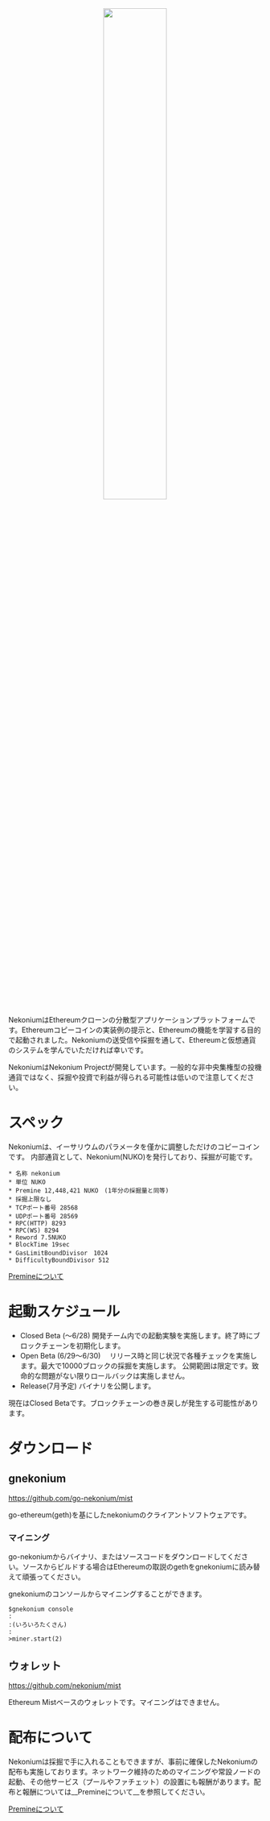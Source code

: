 <div style="text-align:center;width:100%">
<img src="https://raw.githubusercontent.com/nekonium/nekonium.github.io/master/nekonium.png" width="50%"/>
</div>
<br/>
<br/>


NekoniumはEthereumクローンの分散型アプリケーションプラットフォームです。Ethereumコピーコインの実装例の提示と、Ethereumの機能を学習する目的で起動されました。Nekoniumの送受信や採掘を通して、Ethereumと仮想通貨のシステムを学んでいただければ幸いです。

NekoniumはNekonium Projectが開発しています。一般的な非中央集権型の投機通貨ではなく、採掘や投資で利益が得られる可能性は低いので注意してください。


# スペック
Nekoniumは、イーサリウムのパラメータを僅かに調整しただけのコピーコインです。
内部通貨として、Nekonium(NUKO)を発行しており、採掘が可能です。

```
* 名称 nekonium
* 単位 NUKO
* Premine 12,448,421 NUKO　(1年分の採掘量と同等)
* 採掘上限なし
* TCPポート番号 28568
* UDPポート番号 28569
* RPC(HTTP) 8293
* RPC(WS) 8294
* Reword 7.5NUKO
* BlockTime	19sec
* GasLimitBoundDivisor　1024
* DifficultyBoundDivisor 512
```

<a href="https://nekonium.github.io/premine.html">Premineについて</a>


# 起動スケジュール

* Closed Beta (～6/28)
 開発チーム内での起動実験を実施します。終了時にブロックチェーンを初期化します。
* Open Beta (6/29～6/30)　
 リリース時と同じ状況で各種チェックを実施します。最大で10000ブロックの採掘を実施します。
 公開範囲は限定です。致命的な問題がない限りロールバックは実施しません。
* Release(7月予定)
 バイナリを公開します。

現在はClosed Betaです。ブロックチェーンの巻き戻しが発生する可能性があります。


# ダウンロード

## gnekonium
<a href="https://github.com/nekonium/go-nekonium">https://github.com/go-nekonium/mist</a> 

go-ethereum(geth)を基にしたnekoniumのクライアントソフトウェアです。

### マイニング
go-nekoniumからバイナリ、またはソースコードをダウンロードしてください。ソースからビルドする場合はEthereumの取説のgethをgnekoniumに読み替えて頑張ってください。

gnekoniumのコンソールからマイニングすることができます。

    $gnekonium console
    :
    :(いろいろたくさん)
    :
    >miner.start(2)

## ウォレット

<a href="https://github.com/nekonium/mist">https://github.com/nekonium/mist</a> 

Ethereum Mistベースのウォレットです。マイニングはできません。


# 配布について
Nekoniumは採掘で手に入れることもできますが、事前に確保したNekoniumの配布も実施しております。ネットワーク維持のためのマイニングや常設ノードの起動、その他サービス（プールやファチェット）の設置にも報酬があります。配布と報酬については__Premineについて__を参照してください。

<a href="https://nekonium.github.io/premine.html">Premineについて</a>

